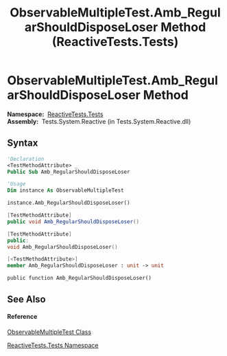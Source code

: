 ﻿---
title: ObservableMultipleTest.Amb_RegularShouldDisposeLoser Method  (ReactiveTests.Tests)
TOCTitle: Amb_RegularShouldDisposeLoser Method
ms:assetid: M:ReactiveTests.Tests.ObservableMultipleTest.Amb_RegularShouldDisposeLoser
ms:mtpsurl: https://msdn.microsoft.com/en-us/library/reactivetests.tests.observablemultipletest.amb_regularshoulddisposeloser(v=VS.103)
ms:contentKeyID: 36619349
ms.date: 06/28/2011
mtps_version: v=VS.103
f1_keywords:
- ReactiveTests.Tests.ObservableMultipleTest.Amb_RegularShouldDisposeLoser
dev_langs:
- CSharp
- JScript
- VB
- FSharp
- c++
---

# ObservableMultipleTest.Amb\_RegularShouldDisposeLoser Method

**Namespace:**  [ReactiveTests.Tests](hh289046\(v=vs.103\).md)  
**Assembly:**  Tests.System.Reactive (in Tests.System.Reactive.dll)

## Syntax

``` vb
'Declaration
<TestMethodAttribute> _
Public Sub Amb_RegularShouldDisposeLoser
```

``` vb
'Usage
Dim instance As ObservableMultipleTest

instance.Amb_RegularShouldDisposeLoser()
```

``` csharp
[TestMethodAttribute]
public void Amb_RegularShouldDisposeLoser()
```

``` c++
[TestMethodAttribute]
public:
void Amb_RegularShouldDisposeLoser()
```

``` fsharp
[<TestMethodAttribute>]
member Amb_RegularShouldDisposeLoser : unit -> unit 
```

``` jscript
public function Amb_RegularShouldDisposeLoser()
```

## See Also

#### Reference

[ObservableMultipleTest Class](hh303586\(v=vs.103\).md)

[ReactiveTests.Tests Namespace](hh289046\(v=vs.103\).md)

